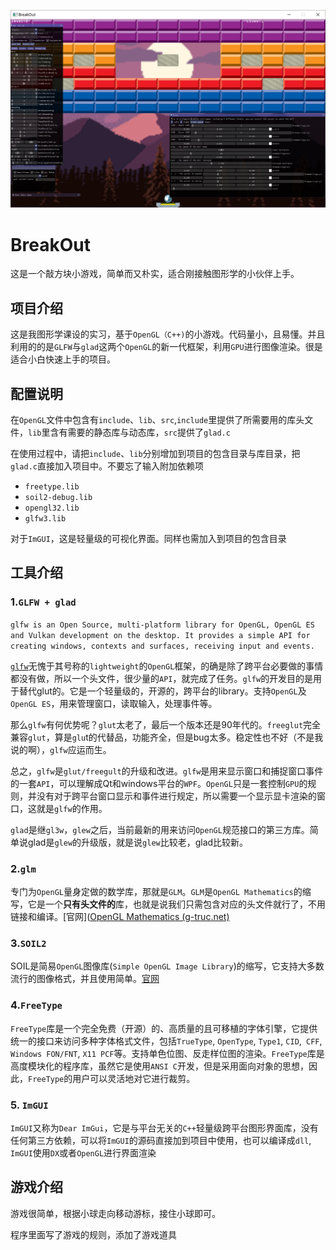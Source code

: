 ![img](README.assets/sample.png)

# BreakOut

这是一个敲方块小游戏，简单而又朴实，适合刚接触图形学的小伙伴上手。

## 项目介绍

​	这是我图形学课设的实习，基于`OpenGL（C++)`的小游戏。代码量小，且易懂。并且利用的的是`GLFW`与`glad`这两个`OpenGL`的新一代框架，利用`GPU`进行图像渲染。很是适合小白快速上手的项目。

## 配置说明

在`OpenGL`文件中包含有`include`、`lib`、`src`,`include`里提供了所需要用的库头文件，`lib`里含有需要的静态库与动态库，`src`提供了`glad.c`

在使用过程中，请把`include`、`lib`分别增加到项目的包含目录与库目录，把`glad.c`直接加入项目中。不要忘了输入附加依赖项

+   `freetype.lib`
+   `soil2-debug.lib`
+   `opengl32.lib`
+   `glfw3.lib`

对于`ImGUI`，这是轻量级的可视化界面。同样也需加入到项目的包含目录

## 工具介绍

### 1.`GLFW + glad`

`glfw is an Open Source, multi-platform library for OpenGL, OpenGL ES and Vulkan development on the desktop. It provides a simple API for creating windows, contexts and surfaces, receiving input and events.`

[`glfw`](https://www.glfw.org/)无愧于其号称的`lightweight`的`OpenGL`框架，的确是除了跨平台必要做的事情都没有做，所以一个头文件，很少量的`API`，就完成了任务。`glfw`的开发目的是用于替代glut的。它是一个轻量级的，开源的，跨平台的library。支持`OpenGL`及`OpenGL ES`，用来管理窗口，读取输入，处理事件等。

那么`glfw`有何优势呢？`glut`太老了，最后一个版本还是90年代的。`freeglut`完全兼容`glut`，算是`glu`t的代替品，功能齐全，但是bug太多。稳定性也不好（不是我说的啊），`glfw`应运而生。

总之，`glfw`是`glut/freegult`的升级和改进。`glfw`是用来显示窗口和捕捉窗口事件的一套`API`，可以理解成Qt和windows平台的`WPF`。`OpenGL`只是一套控制`GPU`的规则，并没有对于跨平台窗口显示和事件进行规定，所以需要一个显示显卡渲染的窗口，这就是`glfw`的作用。

`glad`是继`gl3w`，`glew`之后，当前最新的用来访问`OpenGL`规范接口的第三方库。简单说glad是`glew`的升级版，就是说`glew`比较老，glad比较新。

### 2.`glm`

专门为`OpenGL`量身定做的数学库，那就是`GLM`。`GLM`是`OpenGL Mathematics`的缩写，它是一个**只有头文件的**库，也就是说我们只需包含对应的头文件就行了，不用链接和编译。[官网]([OpenGL Mathematics (g-truc.net)](https://glm.g-truc.net/0.9.8/index.html)

### 3.`SOIL2`

SOIL是简易`OpenGL`图像库(`Simple OpenGL Image Library`)的缩写，它支持大多数流行的图像格式，并且使用简单。[官网](http://www.lonesock.net/soil.html)

### 4.`FreeType`

`FreeType`库是一个完全免费（开源）的、高质量的且可移植的字体引擎，它提供统一的接口来访问多种字体格式文件，包括`TrueType`, `OpenType`, `Type1`, `CID`,` CFF`, `Windows FON/FNT`, `X11 PCF`等。支持单色位图、反走样位图的渲染。`FreeType`库是高度模块化的程序库，虽然它是使用`ANSI C`开发，但是采用面向对象的思想，因此，`FreeType`的用户可以灵活地对它进行裁剪。

### 5. `ImGUI`

`ImGUI`又称为`Dear ImGui`，它是与平台无关的`C++`轻量级跨平台图形界面库，没有任何第三方依赖，可以将`ImGUI`的源码直接加到项目中使用，也可以编译成`dll`, `ImGUI`使用`DX`或者`OpenGL`进行界面渲染

## 游戏介绍

游戏很简单，根据小球走向移动游标，接住小球即可。

程序里面写了游戏的规则，添加了游戏道具

